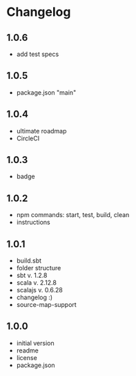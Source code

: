 # Changelog

## 1.0.6
- add test specs

## 1.0.5
- package.json "main"

## 1.0.4
- ultimate roadmap
- CircleCI

## 1.0.3
- badge

## 1.0.2
- npm commands: start, test, build, clean
- instructions

## 1.0.1
- build.sbt
- folder structure
- sbt v. 1.2.8
- scala v. 2.12.8
- scalajs v. 0.6.28
- changelog :)
- source-map-support 

## 1.0.0
- initial version
- readme
- license
- package.json
